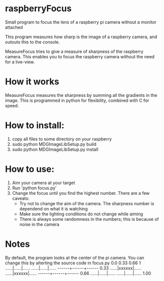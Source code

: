 # raspberryFocus
Small program to focus the lens of a raspberry pi camera without a monitor attached

This program measures how sharp is the image of a raspberry camera, and outouts this to the console.

MeasureFocus tries to give a measure of sharpness of the raspberry camera. This enables you to focus the raspberry
camera without the need for a live-view.

How it works
============
MeasureFocus measures the sharpness by summing all the gradients in the image. This is programmed in python for flexibility,
combined with C for speed.

How to install:
===============
1) copy all files to some directory on your raspberry
2) sudo python MDGImageLibSetup.py build
3) sudo python MDGImageLibSetup.py install

How to use:
===========
1) Aim your camera at your target
2) Run 'python focus.py'
3) Change the focus until you find the highest number.
   There are a few caveats:
   - Try not to change the aim of the camera. The sharpness number is dependend on what it is watching
   - Make sure the lighting conditions do not change while aiming
   - There is always some randomness in the numbers; this is because of noise in the camera

Notes
=====
By default, the program looks at the center of the pi camera. You can change this by alterting the source code in focus.py
0.0  0.33   0.66   1
......|......|......
......|......|......
------+------+------ 0.33
......|xxxxxx|......
......|xxxxxx|......
------+------+------ 0.66
......|......|......
......|......|...... 1.00
